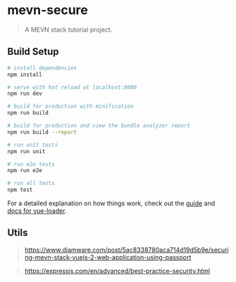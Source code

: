 # mevn-secure

> A MEVN stack tutorial project.

## Build Setup

``` bash
# install dependencies
npm install

# serve with hot reload at localhost:8080
npm run dev

# build for production with minification
npm run build

# build for production and view the bundle analyzer report
npm run build --report

# run unit tests
npm run unit

# run e2e tests
npm run e2e

# run all tests
npm test
```

For a detailed explanation on how things work, check out the [guide](http://vuejs-templates.github.io/webpack/) and [docs for vue-loader](http://vuejs.github.io/vue-loader).


## Utils

> https://www.djamware.com/post/5ac8338780aca714d19d5b9e/securing-mevn-stack-vuejs-2-web-application-using-passport

> https://expressjs.com/en/advanced/best-practice-security.html